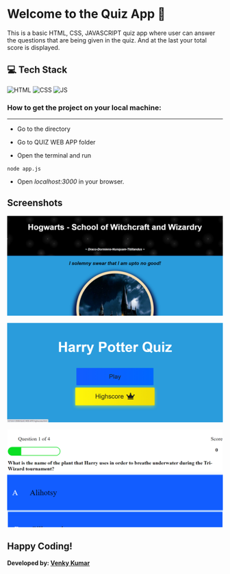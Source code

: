 # Welcome to the Quiz App 🤔

This is a basic HTML, CSS, JAVASCRIPT quiz app where user can answer the questions that are being given in the quiz. And at the last your total score is displayed.

## 💻 Tech Stack

![HTML](https://img.shields.io/badge/html5%20-%23E34F26.svg?&style=for-the-badge&logo=html5&logoColor=white)
![CSS](https://img.shields.io/badge/css3%20-%231572B6.svg?&style=for-the-badge&logo=css3&logoColor=white)
![JS](https://img.shields.io/badge/javascript%20-%23323330.svg?&style=for-the-badge&logo=javascript&logoColor=%23F7DF1E)


### How to get the project on your local machine:

---
- Go to the directory

- Go to QUIZ WEB APP folder

- Open the terminal and run 
```
node app.js
```

- Open *localhost:3000* in your browser.

## Screenshots

![Demo1](screenshots/quiz1.png)

![Demo2](screenshots/quiz2.png)

![Demo3](screenshots/quiz3.png)

## Happy Coding!

<strong>Developed by: <a href=
"https://github.com/BoddepallyVenkatesh06">Venky Kumar</a>